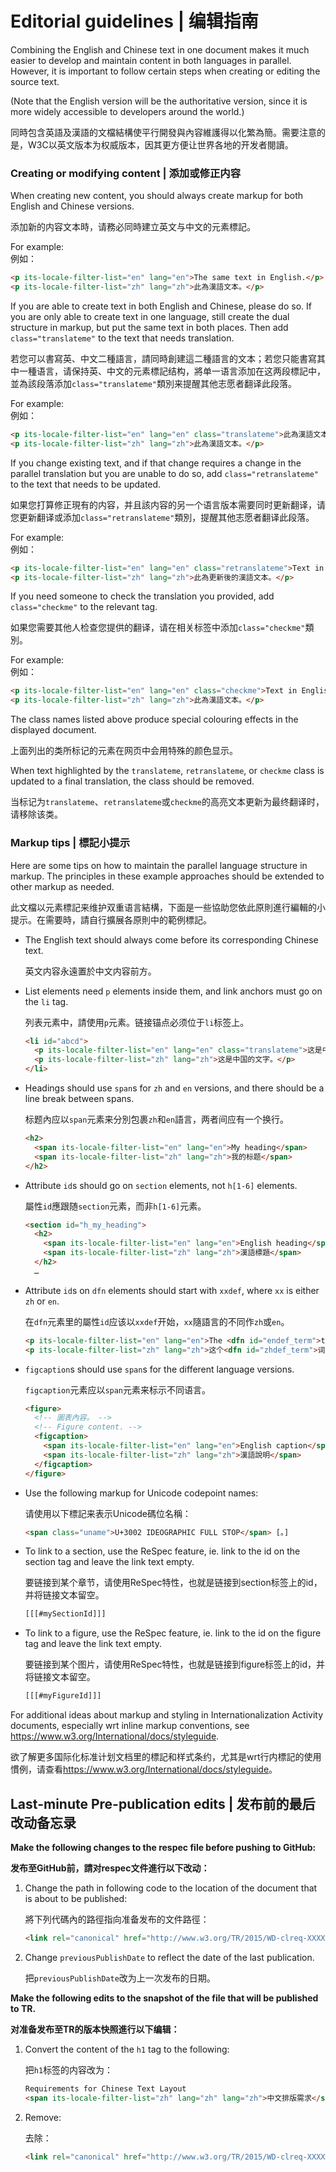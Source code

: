 # Editorial guidelines | 编辑指南
Combining the English and Chinese text in one document makes it much easier to develop and maintain content in both languages in parallel. However, it is important to follow certain steps when creating or editing the source text.

(Note that the English version will be the authoritative version, since it is more widely accessible to developers around the world.)

同時包含英語及漢語的文檔結構使平行開發與內容維護得以化繁為簡。需要注意的是，W3C以英文版本为权威版本，因其更方便让世界各地的开发者閱讀。

### Creating or modifying content | 添加或修正内容

When creating new content, you should always create markup for both English and Chinese versions.

添加新的内容文本時，请務必同時建立英文与中文的元素標記。

For example:  
例如： 

```html
<p its-locale-filter-list="en" lang="en">The same text in English.</p>
<p its-locale-filter-list="zh" lang="zh">此為漢語文本。</p>
```

If you are able to create text in both English and Chinese, please do so. If you are only able to create text in one language, still create the dual structure in markup, but put the same text in both places. Then add `class="translateme"` to the text that needs translation.

若您可以書寫英、中文二種語言，請同時創建這二種語言的文本；若您只能書寫其中一種语言，请保持英、中文的元素標記结构，將单一语言添加在这两段標記中，並為該段落添加`class="translateme"`類別来提醒其他志愿者翻译此段落。

For example:  
例如：

```html
<p its-locale-filter-list="en" lang="en" class="translateme">此為漢語文本。</p>
<p its-locale-filter-list="zh" lang="zh">此為漢語文本。</p>
```

If you change existing text, and if that change requires a change in the parallel translation but you are unable to do so, add `class="retranslateme"` to the text that needs to be updated.

如果您打算修正現有的内容，并且該内容的另一个语言版本需要同时更新翻译，请您更新翻译或添加`class="retranslateme"`類別，提醒其他志愿者翻译此段落。

For example:  
例如：

```html
<p its-locale-filter-list="en" lang="en" class="retranslateme">Text in English.</p>
<p its-locale-filter-list="zh" lang="zh">此為更新後的漢語文本。</p>
```

If you need someone to check the translation you provided, add `class="checkme"` to the relevant tag.

如果您需要其他人检查您提供的翻译，请在相关标签中添加`class="checkme"`類別。

For example:  
例如：

```html
<p its-locale-filter-list="en" lang="en" class="checkme">Text in English.</p>
<p its-locale-filter-list="zh" lang="zh">此為漢語文本。</p>
```

The class names listed above produce special colouring effects in the displayed document.

上面列出的类所标记的元素在网页中会用特殊的颜色显示。

When text highlighted by the `translateme`, `retranslateme`, or `checkme` class is updated to a final translation, the class should be removed.

当标记为`translateme`、`retranslateme`或`checkme`的高亮文本更新为最终翻译时，请移除该类。

### Markup tips | 標記小提示 

Here are some tips on how to maintain the parallel language structure in markup. The principles in these example approaches should be extended to other markup as needed.

此文檔以元素標記来维护双重语言結構，下面是一些協助您依此原則進行編輯的小提示。在需要時，請自行擴展各原則中的範例標記。

- The English text should always come before its corresponding Chinese text.

    英文内容永遠置於中文内容前方。

- List elements need `p` elements inside them, and link anchors must go on the `li` tag.

    列表元素中，請使用`p`元素。链接锚点必须位于`li`标签上。

    ```html
    <li id="abcd">
      <p its-locale-filter-list="en" lang="en" class="translateme">这是中国的文字。</p>
      <p its-locale-filter-list="zh" lang="zh">这是中国的文字。</p>
    </li>
    ```

- Headings should use `span`s for `zh` and `en` versions, and there should be a line break between spans.

    标题內应以`span`元素来分別包裹`zh`和`en`語言，两者间应有一个换行。

    ```html
    <h2>
      <span its-locale-filter-list="en" lang="en">My heading</span>
      <span its-locale-filter-list="zh" lang="zh">我的标题</span>
    </h2>
    ```

- Attribute `id`s should go on `section` elements, not `h[1-6]` elements.

    屬性`id`應跟随`section`元素，而非`h[1-6]`元素。

    ```html
    <section id="h_my_heading">
      <h2>
        <span its-locale-filter-list="en" lang="en">English heading</span>
        <span its-locale-filter-list="zh" lang="zh">漢語標題</span>
      </h2>
      …
    ``` 

- Attribute `id`s on `dfn` elements should start with `xxdef`, where `xx` is either `zh` or `en`.

    在`dfn`元素里的屬性`id`应该以`xxdef`开始，`xx`隨語言的不同作`zh`或`en`。

    ```html
    <p its-locale-filter-list="en" lang="en">The <dfn id="endef_term">term</dfn> is a technical word.</p>
    <p its-locale-filter-list="zh" lang="zh">这个<dfn id="zhdef_term">词汇</dfn>是一个技术用语。</p>
    ```

- `figcaption`s should use `span`s for the different language versions.

    `figcaption`元素应以`span`元素来标示不同语言。

    ```html
    <figure>
      <!-- 圖表內容。 -->
      <!-- Figure content. -->
      <figcaption>
        <span its-locale-filter-list="en" lang="en">English caption</span>
        <span its-locale-filter-list="zh" lang="zh">漢語說明</span>
      </figcaption>
    </figure>
    ```

- Use the following markup for Unicode codepoint names:

    请使用以下標記来表示Unicode碼位名稱：

    ```html
    <span class="uname">U+3002 IDEOGRAPHIC FULL STOP</span> [。]
    ```

- To link to a section, use the ReSpec feature, ie. link to the id on the section tag and leave the link text empty.

    要链接到某个章节，请使用ReSpec特性，也就是链接到section标签上的id，并将链接文本留空。

    ```html
    [[[#mySectionId]]]
    ```

- To link to a figure, use the ReSpec feature, ie. link to the id on the figure tag and leave the link text empty.

    要链接到某个图片，请使用ReSpec特性，也就是链接到figure标签上的id，并将链接文本留空。

    ```html
    [[[#myFigureId]]]
    ```

For additional ideas about markup and styling in Internationalization Activity documents, especially wrt inline markup conventions, see <https://www.w3.org/International/docs/styleguide>.

欲了解更多国际化标准计划文档里的標記和样式条约，尤其是wrt行内標記的使用慣例，请查看<https://www.w3.org/International/docs/styleguide>。

## Last-minute Pre-publication edits | 发布前的最后改动备忘录

**Make the following changes to the respec file before pushing to GitHub:**

**发布至GitHub前，請对respec文件進行以下改动：**

1. Change the path in following code to the location of the document that is about to be published:

    將下列代碼內的路徑指向准备发布的文件路徑：
    
    ```html 
    <link rel="canonical" href="http://www.w3.org/TR/2015/WD-clreq-XXXXXXX/"/>
    ```

2. Change `previousPublishDate` to reflect the date of the last publication. 

    把`previousPublishDate`改为上一次发布的日期。

**Make the following edits to the snapshot of the file that will be published to TR.**

**对准备发布至TR的版本快照進行以下编辑：**

1. Convert the content of the `h1` tag to the following:

    把`h1`标签的内容改为：

    ```html
    Requirements for Chinese Text Layout 
    <span its-locale-filter-list="zh" lang="zh" lang="zh">中文排版需求</span>
    ```

2. Remove:

    去除：
    
    ```html
    <link rel="canonical" href="http://www.w3.org/TR/2015/WD-clreq-XXXXXXXX/"/>
    ``` 

